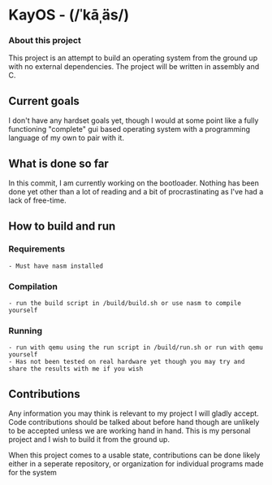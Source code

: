 # KayOS - (/ˈkāˌäs/)


### About this project

This project is an attempt to build an operating system from the ground up with no external dependencies. The project will be written in assembly and C.

## Current goals

I don't have any hardset goals yet, though I would at some point like a fully functioning "complete" gui based operating system with a programming language of my own to pair with it.

## What is done so far

In this commit, I am currently working on the bootloader. Nothing has been done yet other than a lot of reading and a bit of procrastinating as I've had a lack of free-time.

## How to build and run

### Requirements
    - Must have nasm installed

### Compilation
    - run the build script in /build/build.sh or use nasm to compile yourself

### Running
    - run with qemu using the run script in /build/run.sh or run with qemu yourself
    - Has not been tested on real hardware yet though you may try and share the results with me if you wish

## Contributions

Any information you may think is relevant to my project I will gladly accept. Code contributions should be talked about before hand though are unlikely to be accepted unless we are working hand in hand. This is my personal project and I wish to build it from the ground up.

When this project comes to a usable state, contributions can be done likely either in a seperate repository, or organization for individual programs made for the system
